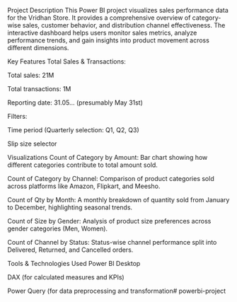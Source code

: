 Project Description
This Power BI project visualizes sales performance data for the Vridhan Store. It provides a comprehensive overview of category-wise sales, customer behavior, and distribution channel effectiveness. The interactive dashboard helps users monitor sales metrics, analyze performance trends, and gain insights into product movement across different dimensions.

 Key Features
Total Sales & Transactions:

Total sales: 21M

Total transactions: 1M

Reporting date: 31.05... (presumably May 31st)

Filters:

Time period (Quarterly selection: Q1, Q2, Q3)

Slip size selector

 Visualizations
Count of Category by Amount:
Bar chart showing how different categories contribute to total amount sold.

Count of Category by Channel:
Comparison of product categories sold across platforms like Amazon, Flipkart, and Meesho.

Count of Qty by Month:
A monthly breakdown of quantity sold from January to December, highlighting seasonal trends.

Count of Size by Gender:
Analysis of product size preferences across gender categories (Men, Women).

Count of Channel by Status:
Status-wise channel performance split into Delivered, Returned, and Cancelled orders.

 Tools & Technologies Used
Power BI Desktop

DAX (for calculated measures and KPIs)

Power Query (for data preprocessing and transformation# powerbi-project
